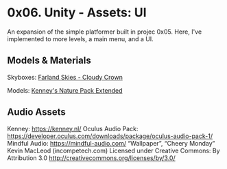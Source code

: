 # 0x06. Unity - Assets: UI
An expansion of the simple platformer built in projec 0x05. Here, I've implemented to more levels, a main menu, and a UI.

## Models & Materials
Skyboxes: [Farland Skies - Cloudy Crown](https://assetstore.unity.com/packages/2d/textures-materials/sky/farland-skies-cloudy-crown-60004)

Models: [Kenney's Nature Pack Extended](https://intranet.hbtn.io/rltoken/BYHZEB1i-sI1-GsnUpatbw)

## Audio Assets
Kenney: https://kenney.nl/
Oculus Audio Pack: https://developer.oculus.com/downloads/package/oculus-audio-pack-1/
Mindful Audio: https://mindful-audio.com/
“Wallpaper”, “Cheery Monday” Kevin MacLeod (incompetech.com)
Licensed under Creative Commons: By Attribution 3.0
http://creativecommons.org/licenses/by/3.0/